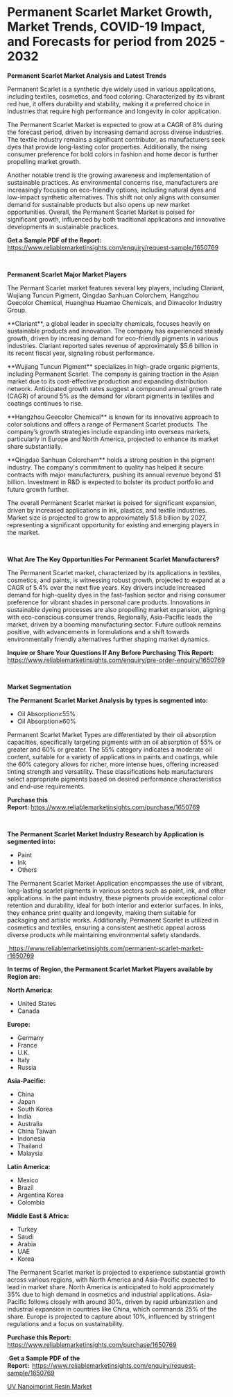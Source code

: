 <p><h1>Permanent Scarlet Market Growth, Market Trends, COVID-19 Impact, and Forecasts for period from 2025 - 2032</h1></p><p><strong>Permanent Scarlet Market Analysis and Latest Trends</strong></p>
<p><p>Permanent Scarlet is a synthetic dye widely used in various applications, including textiles, cosmetics, and food coloring. Characterized by its vibrant red hue, it offers durability and stability, making it a preferred choice in industries that require high performance and longevity in color application.</p><p>The Permanent Scarlet Market is expected to grow at a CAGR of 8% during the forecast period, driven by increasing demand across diverse industries. The textile industry remains a significant contributor, as manufacturers seek dyes that provide long-lasting color properties. Additionally, the rising consumer preference for bold colors in fashion and home decor is further propelling market growth.</p><p>Another notable trend is the growing awareness and implementation of sustainable practices. As environmental concerns rise, manufacturers are increasingly focusing on eco-friendly options, including natural dyes and low-impact synthetic alternatives. This shift not only aligns with consumer demand for sustainable products but also opens up new market opportunities. Overall, the Permanent Scarlet Market is poised for significant growth, influenced by both traditional applications and innovative developments in sustainable practices.</p></p>
<p><strong>Get a Sample PDF of the Report:&nbsp;</strong> <a href="https://www.reliablemarketinsights.com/enquiry/request-sample/1650769?utm_campaign=2538&utm_medium=2&utm_source=Github&utm_content=ia&utm_term=23032025&utm_id=permanent-scarlet">https://www.reliablemarketinsights.com/enquiry/request-sample/1650769</a></p>
<p>&nbsp;</p>
<p><strong>Permanent Scarlet Major Market Players</strong></p>
<p><p>The Permant Scarlet market features several key players, including Clariant, Wujiang Tuncun Pigment, Qingdao Sanhuan Colorchem, Hangzhou Geecolor Chemical, Huanghua Huamao Chemicals, and Dimacolor Industry Group. </p><p>**Clariant**, a global leader in specialty chemicals, focuses heavily on sustainable products and innovation. The company has experienced steady growth, driven by increasing demand for eco-friendly pigments in various industries. Clariant reported sales revenue of approximately $5.6 billion in its recent fiscal year, signaling robust performance.</p><p>**Wujiang Tuncun Pigment** specializes in high-grade organic pigments, including Permanent Scarlet. The company is gaining traction in the Asian market due to its cost-effective production and expanding distribution network. Anticipated growth rates suggest a compound annual growth rate (CAGR) of around 5% as the demand for vibrant pigments in textiles and coatings continues to rise.</p><p>**Hangzhou Geecolor Chemical** is known for its innovative approach to color solutions and offers a range of Permanent Scarlet products. The company’s growth strategies include expanding into overseas markets, particularly in Europe and North America, projected to enhance its market share substantially.</p><p>**Qingdao Sanhuan Colorchem** holds a strong position in the pigment industry. The company's commitment to quality has helped it secure contracts with major manufacturers, pushing its annual revenue beyond $1 billion. Investment in R&D is expected to bolster its product portfolio and future growth further.</p><p>The overall Permanent Scarlet market is poised for significant expansion, driven by increased applications in ink, plastics, and textile industries. Market size is projected to grow to approximately $1.8 billion by 2027, representing a significant opportunity for existing and emerging players in the market.</p></p>
<p>&nbsp;</p>
<p><strong>What Are The Key Opportunities For Permanent Scarlet Manufacturers?</strong></p>
<p><p>The Permanent Scarlet market, characterized by its applications in textiles, cosmetics, and paints, is witnessing robust growth, projected to expand at a CAGR of 5.4% over the next five years. Key drivers include increased demand for high-quality dyes in the fast-fashion sector and rising consumer preference for vibrant shades in personal care products. Innovations in sustainable dyeing processes are also propelling market expansion, aligning with eco-conscious consumer trends. Regionally, Asia-Pacific leads the market, driven by a booming manufacturing sector. Future outlook remains positive, with advancements in formulations and a shift towards environmentally friendly alternatives further shaping market dynamics.</p></p>
<p><strong>Inquire or Share Your Questions If Any Before Purchasing This Report:</strong> <a href="https://www.reliablemarketinsights.com/enquiry/pre-order-enquiry/1650769?utm_campaign=2538&utm_medium=2&utm_source=Github&utm_content=ia&utm_term=23032025&utm_id=permanent-scarlet">https://www.reliablemarketinsights.com/enquiry/pre-order-enquiry/1650769</a></p>
<p>&nbsp;</p>
<p><strong>Market Segmentation</strong></p>
<p><strong>The Permanent Scarlet Market Analysis by types is segmented into:</strong></p>
<p><ul><li>Oil Absorption≥55%</li><li>Oil Absorption≥60%</li></ul></p>
<p><p>Permanent Scarlet Market Types are differentiated by their oil absorption capacities, specifically targeting pigments with an oil absorption of 55% or greater and 60% or greater. The 55% category indicates a moderate oil content, suitable for a variety of applications in paints and coatings, while the 60% category allows for richer, more intense hues, offering increased tinting strength and versatility. These classifications help manufacturers select appropriate pigments based on desired performance characteristics and end-use requirements.</p></p>
<p><strong>Purchase this Report:&nbsp;</strong><a href="https://www.reliablemarketinsights.com/purchase/1650769?utm_campaign=2538&utm_medium=2&utm_source=Github&utm_content=ia&utm_term=23032025&utm_id=permanent-scarlet">https://www.reliablemarketinsights.com/purchase/1650769</a></p>
<p>&nbsp;</p>
<p><strong>The Permanent Scarlet Market Industry Research by Application is segmented into:</strong></p>
<p><ul><li>Paint</li><li>Ink</li><li>Others</li></ul></p>
<p><p>The Permanent Scarlet Market Application encompasses the use of vibrant, long-lasting scarlet pigments in various sectors such as paint, ink, and other applications. In the paint industry, these pigments provide exceptional color retention and durability, ideal for both interior and exterior surfaces. In inks, they enhance print quality and longevity, making them suitable for packaging and artistic works. Additionally, Permanent Scarlet is utilized in cosmetics and textiles, ensuring a consistent aesthetic appeal across diverse products while maintaining environmental safety standards.</p></p>
<p><a href="https://www.reliablemarketinsights.com/permanent-scarlet-market-r1650769?utm_campaign=2538&utm_medium=2&utm_source=Github&utm_content=ia&utm_term=23032025&utm_id=permanent-scarlet">&nbsp;https://www.reliablemarketinsights.com/permanent-scarlet-market-r1650769</a></p>
<p><strong>In terms of Region, the Permanent Scarlet Market Players available by Region are:</strong></p>
<p>
    <p> <strong> North America: </strong>
        <ul>
            <li>United States</li>
            <li>Canada</li>
        </ul>
        </p> 
    <p> <strong> Europe: </strong>
        <ul>
            <li>Germany</li>
            <li>France</li>
            <li>U.K.</li>
            <li>Italy</li>
            <li>Russia</li>
        </ul>
        </p> 
    <p> <strong> Asia-Pacific: </strong>
        <ul>
            <li>China</li>
            <li>Japan</li>
            <li>South Korea</li>
            <li>India</li>
            <li>Australia</li>
            <li>China Taiwan</li>
            <li>Indonesia</li>
            <li>Thailand</li>
            <li>Malaysia</li>
        </ul>
        </p> 
    <p> <strong> Latin America: </strong>
        <ul>
            <li>Mexico</li>
            <li>Brazil</li>
            <li>Argentina Korea</li>
            <li>Colombia</li>
        </ul>
        </p> 
    <p> <strong> Middle East & Africa: </strong>
        <ul>
            <li>Turkey</li>
            <li>Saudi</li>
            <li>Arabia</li>
            <li>UAE</li>
            <li>Korea</li>
        </ul>
    </p>
    </p>
<p><p>The Permanent Scarlet market is projected to experience substantial growth across various regions, with North America and Asia-Pacific expected to lead in market share. North America is anticipated to hold approximately 35% due to high demand in cosmetics and industrial applications. Asia-Pacific follows closely with around 30%, driven by rapid urbanization and industrial expansion in countries like China, which commands 25% of the share. Europe is projected to capture about 10%, influenced by stringent regulations and a focus on sustainability.</p></p>
<p><strong>Purchase this Report: </strong><a href="https://www.reliablemarketinsights.com/purchase/1650769?utm_campaign=2538&utm_medium=2&utm_source=Github&utm_content=ia&utm_term=23032025&utm_id=permanent-scarlet">https://www.reliablemarketinsights.com/purchase/1650769</a></p>
<p>&nbsp;<strong>Get a Sample PDF of the Report:&nbsp;&nbsp;</strong><a href="https://www.reliablemarketinsights.com/enquiry/request-sample/1650769?utm_campaign=2538&utm_medium=2&utm_source=Github&utm_content=ia&utm_term=23032025&utm_id=permanent-scarlet">https://www.reliablemarketinsights.com/enquiry/request-sample/1650769</a></p>
<p><strong></strong></p>
<p><p><a href="https://github.com/waverlyam689/Market-Research-Report-List-1/blob/main/uv-nanoimprint-resin-market.md?utm_campaign=2538&utm_medium=2&utm_source=Github&utm_content=ia&utm_term=23032025&utm_id=permanent-scarlet">UV Nanoimprint Resin Market</a></p></p>